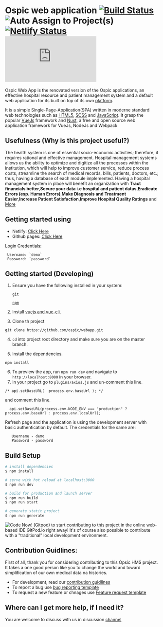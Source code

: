 # Ospic web application [![Build Status](https://travis-ci.com/ospic/webapp.svg?branch=master)](https://travis-ci.com/ospic/webapp) ![Auto Assign to Project(s)](<https://github.com/ospic/webapp/workflows/Auto%20Assign%20to%20Project(s)/badge.svg>)[![Netlify Status](https://api.netlify.com/api/v1/badges/0c2790ca-2220-4b39-90c5-791c769e744b/deploy-status)](https://app.netlify.com/sites/ospic/deploys) [![Download ospic](https://sourceforge.net/sflogo.php?type=11&group_id=3283394)](https://sourceforge.net/p/ospic/)

Ospic Web App is the renovated version of the Ospic applications, an effective hospital resource and patient management system and a default web application for its built on top of its own [platform](https://github.com/ospic/platform).

It is a simple Single-Page-Application(SPA) written in moderne standard web technologies such as [HTML5](http://whatwg.org/html), [SCSS](http://sass-lang.com) and [JavaScript](https://developer.mozilla.org/en-US/docs/Web/JavaScript). It grasp the popular [VueJs](https://vuejs.org/) framework and [Nuxt](https://nuxtjs.org/), a free and open source web application framework for VueJs, NodeJs and Webpack

## Usefulness (Why is this project useful?)

The health system is one of essential socio-economic activities; therefore, it requires rational and effective management. Hospital management systems allows us the ability to optimize and digitize all the processes within the institution, which will help to improve customer service, reduce process costs, streamline the search of medical records, bills, patients, doctors, etc.; thus, having a database of each module implemented. Having a hospital management system in place will benefit an organization with **Tract financials better**,**Secure your data i.e hospital and patient datas**,**Eradicate Errors (esp. Human Errors)**,**Make Diagnosis and Treatment Easier**,**Increase Patient Satisfaction**,**Improve Hospital Quality Ratings** and [More](https://electronichealthreporter.com/importance-of-the-hospital-management-system/)

## Getting started using

- Netlify: [Click Here](https://ospic.netlify.app/)
- Github pages: [Click Here](https://ospic.github.io/webapp/)

Login Credentials:

```
 Username: `demo`
 Password: `password`
```

## Getting started (Developing)

1. Ensure you have the following installed in your system:

   [`git`](https://git-scm.com/downloads)

   [`npm`](https://nodejs.org/en/download/)

2. Install [vuejs and vue-cli](https://vuejs.org/v2/guide/installation.html).

3. Clone th project

```
git clone https://github.com/ospic/webapp.git
```

4. `cd` into project root directory and make sure you are on the master branch.

5. Install the dependencies.

```
npm install
```

6. To preview the app, run `npm run dev` and navigate to `http://localhost:8000` in your browser.
7. In your project go to `plugins/axios.js` and un-comment this line.

```
/* api.setBaseURL(  process.env.baseUrl ); */
```

and comment this line.

```
  api.setBaseURL(process.env.NODE_ENV === "production" ? process.env.baseUrl : process.env.localUrl);
```

Refresh page and the application is using the development server with basic authentication by default. The credentials for the same are:

```
   Username - demo
   Password - password
```

## Build Setup

```bash
# install dependencies
$ npm install

# serve with hot reload at localhost:3000
$ npm run dev

# build for production and launch server
$ npm run build
$ npm run start

# generate static project
$ npm run generate
```

[![Code Now! (Gitpod)](https://gitpod.io/button/open-in-gitpod.svg)](https://gitpod.io/#https://github.com/ospic/webapp)
to start contributing to this project in the online web-based IDE GitPod.io right away!
It's of course also possible to contribute with a "traditional" local development environment.

## Contribution Guidlines:

First of all, thank you for considering contributing to this Opsic HMS project. It takes a one good person like you to change the world and toward simplification of our own medical data na histories.

- For development, read our [contribution guidlines](https://github.com/ospic/webapp/blob/master/CONTRIBUTING.md)
- To report a bug use [bug reporting template](https://github.com/ospic/webapp/issues/new?assignees=&labels=enhancement&template=bug_report.md&title=)
- To request a new feature or chnages use [Feature request template](https://github.com/ospic/webapp/issues/new?assignees=&labels=&template=feature_request.md&title=)

## Where can I get more help, if I need it?

You are welcome to discuss with us in discussion [channel](https://github.com/ospic/webapp/discussions)
